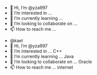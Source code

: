- 👋 Hi, I’m @yza997
- 👀 I’m interested in ...
- 🌱 I’m currently learning ...
- 💞️ I’m looking to collaborate on ...
- 📫 How to reach me ...

<!---
yza997/yza997 is a ✨ special ✨ repository because its `README.md` (this file) appears on your GitHub profile.
You can click the Preview link to take a look at your changes.
--->

- @kael
- 👋 Hi, I’m @yza997
- 👀 I’m interested in ... C++
- 🌱 I’m currently learning ... Java
- 💞️ I’m looking to collaborate on ... Oracle
- 📫 How to reach me ... internet
